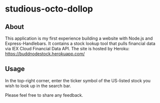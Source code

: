 # studious-octo-dollop

## About
This application is my first experience building a website with Node.js and Express-Handlebars. 
It contains a stock lookup tool that pulls financial data via IEX Cloud Financial Data API.
The site is hosted by Heroku: https://buddnodestock.herokuapp.com/

## Usage
In the top-right corner, enter the ticker symbol of the US-listed stock you wish to look up in the search bar.


Please feel free to share any feedback.
